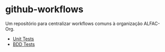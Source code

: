 # github-workflows

Um repositório para centralizar workflows comuns à organização ALFAC-Org.

- [Unit Tests](.github/workflows/coverage.yaml)
- [BDD Tests](.github/workflows/bdd-tests.yaml)
